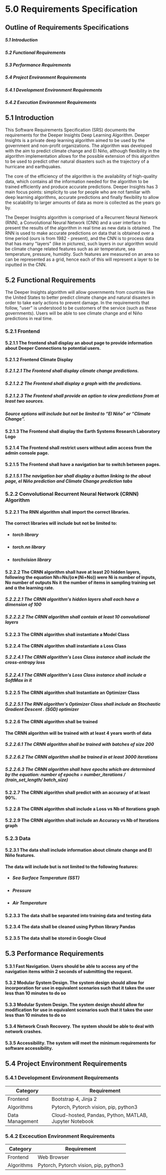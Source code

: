 # 5.0 Requirements Specification

## Outline of Requirements Specifications

##### 5.1 Introduction

##### 5.2 Functional Requirements

##### 5.3 Performance Requirements

##### 5.4 Project Environment Requirements

##### 5.4.1 Development Environment Requirements 

##### 5.4.2 Execution Environment Requirements

## 5.1 Introduction

This Software Requirements Specification (SRS) documents the requirements for the Deeper Insights Deep Learning Algorithm. Deeper Insights is a private deep learning algorithm aimed to be used by the government and non-profit organizations. The algorithm was developed with the aim to predict climate change and El Niño, although flexibility in the algorithm implementation allows for the possible extension of this algorithm to be used to predict other natural disasters such as the trajectory of a hurricane and earthquakes.

The core of the efficiency of the algorithm is the availability of high-quality data, which contains all the information needed for the algorithm to be trained efficiently and produce accurate predictions. Deeper Insights has 3 main focus points: simplicity to use for people who are not familiar with deep learning algorithms, accurate predictions and finally flexibility to allow the scalability to larger amounts of data as more is collected as the years go by.

The Deeper Insights algorithm is comprised of a Recurrent Neural Network (RNN), a Convolutional Neural Network (CNN) and a user interface to present the results of the algorithm in real time as new data is obtained. The RNN is used to make accurate predictions on data that is obtained over a time period (ours is from 1982 - present), and the CNN is to process data that has many "layers" (like in pictures), such layers in our algorithm would be climate change related features such as air temperature, sea temperature, pressure, humidity. Such features are measured on an area so can be represented as a grid, hence each of this will represent a layer to be inputted in the CNN.

## 5.2 Functional Requirements

The Deeper Insights algorithm will allow governments from countries like the United States to better predict climate change and natural disasters in order to take early actions to prevent damage. In the requirements that follow, "user" is understood to be customers of the service (such as these governments). Users will be able to see climate change and el Niño predictions in real time.

### 5.2.1 Frontend

#### 5.2.1.1 The frontend shall display an about page to provide information about Deeper Connections to potential users.

#### **5.2.1.2 Frontend Climate Display**

##### **5.2.1.2.1 The Frontend shall display climate change predictions.**

##### **5.2.1.2.2  The** **Frontend** **shall display a graph with the predictions.**

##### **5.2.1.2.3  The** **Frontend** **shall provide an option to view predictions from at least                          two sources.**

#####                 **Source options will include but not be limited to “El Niño” or “Climate Change”.**

#### 5.2.1.3 The Frontend shall display the Earth Systems Research Laboratory Logo

#### 5.2.1.4 The Frontend shall restrict users without adim access from the admin console page.

#### 5.2.1.5 The Frontend shall have a navigation bar to switch between pages.

##### 		5.2.1.5.1 The navigation bar shall display a button linking to the about page, el Niño prediction and Climate Change prediction tabs



### 5.2.2 Convolutional Recurrent Neural Network (CRNN) Algorithm

#### 5.2.2.1 The RNN algorithm shall import the correct libraries.  

#### The correct libraries will include but not be limited to:

* ##### torch library

* ##### torch.nn library

* ##### torchvision library

#### 5.2.2.2 The CRNN algorithm shall have at least 20 hidden layers, following the equation Nh=Ns/(α∗(Ni+No)) were Ni is number of inputs, No number of outputs Ns it the number of items in sampling training set and α the learning rate.

##### 		5.2.2.2.1 The CRNN algorithm's hidden layers shall each have a dimension of 100

##### 		5.2.2.2.2 The CRNN algorithm shall contain at least 10 convolutional layers

#### 5.2.2.3 The CRNN algorithm shall instantiate a Model Class

#### 5.2.2.4 The CRNN algorithm shall instantiate a Loss Class

##### 	5.2.2.4.1 The CRNN algorithm's Loss Class instance shall include the cross-entropy loss

##### 	5.2.2.4.1 The CRNN algorithm's Loss Class instance shall include a SoftMax in it

#### 5.2.2.5 The CRNN algorithm shall Instantiate an Optimizer Class

##### 	5.2.2.5.1 The RNN algorithm's Optimizer Class shall include an Stochastic Gradient Descent 	       .      (SGD) optimizer

#### 5.2.2.6 The CRNN algorithm shall be trained

#### The CRNN algorithm will be trained with at least 4 years worth of data

##### 		5.2.2.6.1 The CRNN algorithm shall be trained with batches of size 200

##### 		5.2.2.6.2 The CRNN algorithm shall be trained in at least 3000 iterations

##### 		5.2.2.6.3 The CRNN algorithm shall have epochs which are determined by the equation: number of epochs = number_iterations / (train_set_length/ batch_size)

#### 5.2.2.7 The CRNN algorithm shall predict with an accuracy of at least 90%.

#### 5.2.2.8 The CRNN algorithm shall include a Loss vs Nb of Iterations graph

#### 5.2.2.9 The CRNN algorithm shall include an Accuracy vs Nb of Iterations graph



### 5.2.3 Data

#### 5.2.3.1 The data shall include information about climate change and El Niño features.

#### The data will include but is not limited to the following features:

* ##### Sea Surface Temperature (SST)

* ##### Pressure

* ##### Air Temperature

#### 5.2.3.3 The data shall be separated into training data and testing data

#### 5.2.3.4 The data shall be cleaned using Python library Pandas

#### 5.2.3.5 The data shall be stored in Google Cloud

## 5.3 Performance Requirements

#### 5.3.1 Fast Navigation. Users should be able to access any of the navigation items within 2 seconds of submitting the request.

#### 5.3.2 Modular System Design. The system design should allow for incorporation for use in equivalent scenarios such that it takes the user less than 10 minutes to do so 

#### 5.3.3 Modular System Design. The system design should allow for modification for use in equivalent scenarios such that it takes the user less than 10 minutes to do so 

#### 5.3.4 Network Crash Recovery. The system should be able to deal with network crashes.

#### 5.3.5 Accessibility. The system will meet the minimum requirements for software accessibility.

## 5.4 Project Environment Requirements

### 5.4.1 Development Environment Requirements

| Category        | Requirement                                            |
| --------------- | ------------------------------------------------------ |
| Frontend        | Bootstrap 4, Jinja 2                                   |
| Algorithms      | Pytorch, Pytorch vision, pip, python3                  |
| Data Management | Cloud-hosted, Pandas, Python, MATLAB, Jupyter Notebook |

### 5.4.2 Excecution Environment Requirements

| Category   | Requirement                           |
| ---------- | ------------------------------------- |
| Frontend   | Web Browser                           |
| Algorithms | Pytorch, Pytorch vision, pip, python3 |
